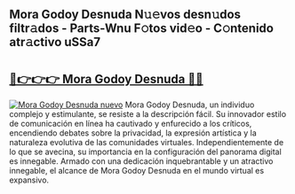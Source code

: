 ## Mora Godoy Desnuda N𝚞𝚎vos desn𝚞dos filtr𝚊dos - Parts-Wnu F𝚘tos vid𝚎o - C𝚘ntenido atr𝚊ctivo uSSa7

# <h2><a href="http://mb0mvl.tromn.icu/?c=Mora+Godoy+Desnuda">🔗👉👉👉 Mora Godoy Desnuda 🔗🔗</a></h2>

[![Mora Godoy Desnuda nuevo](https://i.imgur.com/pEAQMta.gif)](http://mb0mvl.tromn.icu/?c=Mora+Godoy+Desnuda)
Mora Godoy Desnuda, un individuo complejo y estimulante, se resiste a la descripción fácil. Su innovador estilo de comunicación en línea ha cautivado y enfurecido a los críticos, encendiendo debates sobre la privacidad, la expresión artística y la naturaleza evolutiva de las comunidades virtuales. Independientemente de lo que se avecina, su importancia en la configuración del panorama digital es innegable. Armado con una dedicación inquebrantable y un atractivo innegable, el alcance de Mora Godoy Desnuda en el mundo virtual es expansivo.
